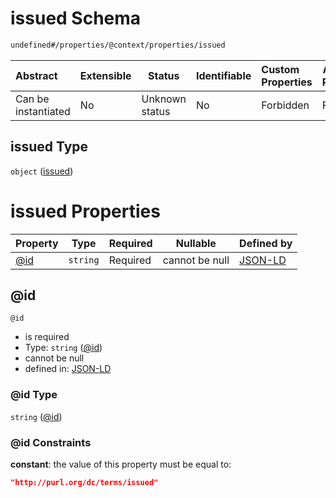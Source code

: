 # issued Schema

```txt
undefined#/properties/@context/properties/issued
```




| Abstract            | Extensible | Status         | Identifiable | Custom Properties | Additional Properties | Access Restrictions | Defined In                                                                      |
| :------------------ | ---------- | -------------- | ------------ | :---------------- | --------------------- | ------------------- | ------------------------------------------------------------------------------- |
| Can be instantiated | No         | Unknown status | No           | Forbidden         | Forbidden             | none                | [ndl-isil.schema.json\*](../../out/ndl-isil.schema.json "open original schema") |

## issued Type

`object` ([issued](ndl-isil-properties-json-ld-context-properties-issued.md))

# issued Properties

| Property    | Type     | Required | Nullable       | Defined by                                                                                                                                          |
| :---------- | -------- | -------- | -------------- | :-------------------------------------------------------------------------------------------------------------------------------------------------- |
| [@id](#@id) | `string` | Required | cannot be null | [JSON-LD](ndl-isil-properties-json-ld-context-properties-issued-properties-id.md "undefined#/properties/@context/properties/issued/properties/@id") |

## @id




`@id`

-   is required
-   Type: `string` ([@id](ndl-isil-properties-json-ld-context-properties-issued-properties-id.md))
-   cannot be null
-   defined in: [JSON-LD](ndl-isil-properties-json-ld-context-properties-issued-properties-id.md "undefined#/properties/@context/properties/issued/properties/@id")

### @id Type

`string` ([@id](ndl-isil-properties-json-ld-context-properties-issued-properties-id.md))

### @id Constraints

**constant**: the value of this property must be equal to:

```json
"http://purl.org/dc/terms/issued"
```

